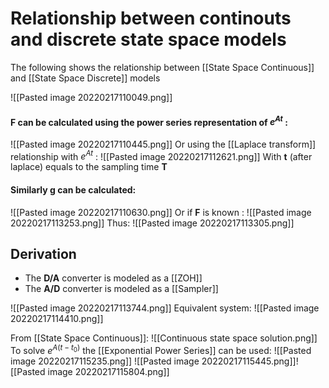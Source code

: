 # Relationship between continouts and discrete state space models
The following shows the relationship between [[State Space Continuous]] and [[State Space Discrete]] models

![[Pasted image 20220217110049.png]]

#### **F** can be calculated using the power series representation of $e^{At}$ :
![[Pasted image 20220217110445.png]]
Or using the [[Laplace transform]] relationship with $e^{At}$ :
![[Pasted image 20220217112621.png]]
With **t** (after laplace) equals to the sampling time **T**
 
#### Similarly **g** can be calculated:
![[Pasted image 20220217110630.png]]
Or if **F** is known :
![[Pasted image 20220217113253.png]]
Thus:
![[Pasted image 20220217113305.png]]



## Derivation
- The **D/A** converter is modeled as a [[ZOH]]
- The **A/D** converter is modeled as a [[Sampler]]

![[Pasted image 20220217113744.png]]
Equivalent system:
![[Pasted image 20220217114410.png]]

From [[State Space Continuous]]:
![[Continuous state space solution.png]]
To solve $e^{A(t-t_{0})}$ the [[Exponential Power Series]] can be used:
![[Pasted image 20220217115235.png]]
![[Pasted image 20220217115445.png]]![[Pasted image 20220217115804.png]]